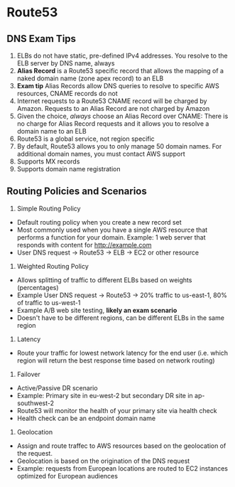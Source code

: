 # Route53

## DNS Exam Tips
1. ELBs do not have static, pre-defined IPv4 addresses.  You resolve to the ELB server by DNS name, always
1. **Alias Record** is a Route53 specific record that allows the mapping of a naked domain name (zone apex record) 
to an ELB
1. **Exam tip** Alias Records allow DNS queries to resolve to specific AWS resources, CNAME records do not
1. Internet requests to a Route53 CNAME record will be charged by Amazon.  Requests to an Alias Record are not 
charged by Amazon
1. Given the choice, *always* choose an Alias Record over CNAME:  There is no charge for Alias Record requests and 
it allows you to resolve a domain name to an ELB
1. Route53 is a global service, not region specific
1. By default, Route53 allows you to only manage 50 domain names.  For additional domain names, you must contact 
AWS support
1. Supports MX records
1. Supports domain name registration

## Routing Policies and Scenarios
1. Simple Routing Policy
  - Default routing policy when you create a new record set
  - Most commonly used when you have a single AWS resource that performs a function for 
  your domain.  Example:  1 web server that responds with content for http://example.com  
  - User DNS request -> Route53 -> ELB -> EC2 or other resource
1. Weighted Routing Policy
  - Allows splitting of traffic to different ELBs based on weights (percentages)
  - Example User DNS request -> Route53 -> 20% traffic to us-east-1, 80% of traffic to us-west-1
  - Example A/B web site testing, **likely an exam scenario**
  - Doesn't have to be different regions, can be different ELBs in the same region
1. Latency
  - Route your traffic for lowest network latency for the end user (i.e. which region will return the 
  best response time based on network routing)
1. Failover
  - Active/Passive DR scenario
  - Example:  Primary site in eu-west-2 but secondary DR site in ap-southwest-2
  - Route53 will monitor the health of your primary site via health check
  - Health check can be an endpoint domain name
1. Geolocation
  - Assign and route traffec to AWS resources based on the geolocation of the request.  
  - Geolocation is based on the origination of the DNS request
  - Example:  requests from European locations are routed to EC2 instances optimized for European audiences
  

